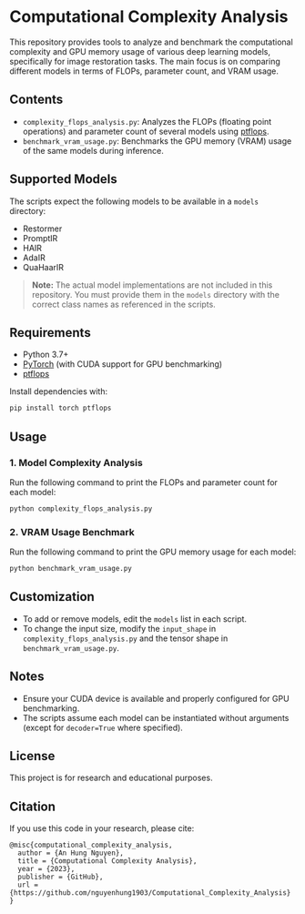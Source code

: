 # Computational Complexity Analysis

This repository provides tools to analyze and benchmark the computational complexity and GPU memory usage of various deep learning models, specifically for image restoration tasks. The main focus is on comparing different models in terms of FLOPs, parameter count, and VRAM usage.

## Contents
- `complexity_flops_analysis.py`: Analyzes the FLOPs (floating point operations) and parameter count of several models using [ptflops](https://github.com/sovrasov/flops-counter.pytorch).
- `benchmark_vram_usage.py`: Benchmarks the GPU memory (VRAM) usage of the same models during inference.

## Supported Models
The scripts expect the following models to be available in a `models` directory:
- Restormer
- PromptIR
- HAIR
- AdaIR
- QuaHaarIR

> **Note:** The actual model implementations are not included in this repository. You must provide them in the `models` directory with the correct class names as referenced in the scripts.

## Requirements
- Python 3.7+
- [PyTorch](https://pytorch.org/) (with CUDA support for GPU benchmarking)
- [ptflops](https://github.com/sovrasov/flops-counter.pytorch)

Install dependencies with:
```bash
pip install torch ptflops
```

## Usage

### 1. Model Complexity Analysis
Run the following command to print the FLOPs and parameter count for each model:
```bash
python complexity_flops_analysis.py
```

### 2. VRAM Usage Benchmark
Run the following command to print the GPU memory usage for each model:
```bash
python benchmark_vram_usage.py
```

## Customization
- To add or remove models, edit the `models` list in each script.
- To change the input size, modify the `input_shape` in `complexity_flops_analysis.py` and the tensor shape in `benchmark_vram_usage.py`.

## Notes
- Ensure your CUDA device is available and properly configured for GPU benchmarking.
- The scripts assume each model can be instantiated without arguments (except for `decoder=True` where specified).

## License
This project is for research and educational purposes.

## Citation
If you use this code in your research, please cite:
```
@misc{computational_complexity_analysis,
  author = {An Hung Nguyen},
  title = {Computational Complexity Analysis},
  year = {2023},
  publisher = {GitHub},
  url = {https://github.com/nguyenhung1903/Computational_Complexity_Analysis}
}
```
